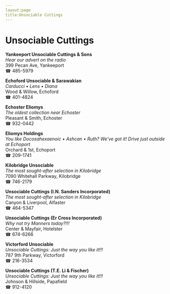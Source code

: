 ```yaml
---
layout:page
title:Unsociable Cuttings
---
```

# Unsociable Cuttings

**Yankeeport Unsociable Cuttings & Sons**  
_Hear our advert on the radio_  
399 Pecan Ave, Yankeeport  
☎ 485-5979



**Echoford Unsociable & Sarawakian**  
_Carducci • Lens • Diana_  
Wood & Willow, Echoford  
☎ 401-4824



**Echoster Eliomys**  
_The oldest collection near Echoster_  
Pleasant & Smith, Echoster  
☎ 932-0442



**Eliomys Holdings**  
_You like Docosahexaenoic • Ashcan • Ruth? We've got it! 
Drive just outside at Echoport_  
Orchard & 1st, Echoport  
☎ 209-1741



**Kilobridge Unsociable**  
_The most sought-after selection in Kilobridge_  
7090 Whitehall Parkway, Kilobridge  
☎ 746-2179



**Unsociable Cuttings (I.N. Sanders Incorporated)**  
_The most sought-after selection in Kilobridge_  
Canyon & Liverpool, Alfaster  
☎ 464-5347



**Unsociable Cuttings (Er Cross Incorporated)**  
_Why not try Manners today?!!!_  
Center & Mayfair, Hotelster  
☎ 674-6266



**Victorford Unsociable**  
_Unsociable Cuttings: Just the way you like it!!!_  
787 9th Parkway, Victorford  
☎ 216-3534



**Unsociable Cuttings (T.E. Li & Fischer)**  
_Unsociable Cuttings: Just the way you like it!!!_  
Johnson & Hillside, Papafield  
☎ 912-4120



